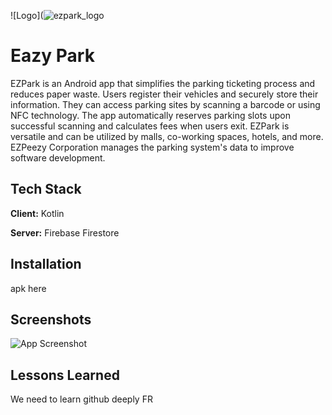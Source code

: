 
![Logo](![ezpark_logo](https://github.com/Aftermath00/EasyPark/assets/86555486/81c936f6-e8fa-4340-b609-e32448fe66b5)


# Eazy Park

EZPark is an Android app that simplifies the parking ticketing process and reduces paper waste. Users register their vehicles and securely store their information. They can access parking sites by scanning a barcode or using NFC technology. The app automatically reserves parking slots upon successful scanning and calculates fees when users exit. EZPark is versatile and can be utilized by malls, co-working spaces, hotels, and more. EZPeezy Corporation manages the parking system's data to improve software development.


## Tech Stack

**Client:** Kotlin

**Server:** Firebase Firestore


## Installation

apk here
    
## Screenshots

![App Screenshot](https://via.placeholder.com/468x300?text=App+Screenshot+Here)


## Lessons Learned

We need to learn github deeply FR


